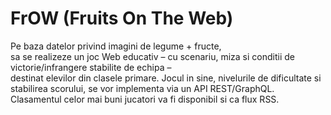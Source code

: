 # FrOW (Fruits On The Web)
Pe baza datelor privind imagini de legume + fructe,  
sa se realizeze un joc Web educativ – cu scenariu, miza si conditii de victorie/infrangere stabilite de echipa –  
destinat elevilor din clasele primare. Jocul in sine, nivelurile de dificultate si stabilirea scorului, se vor implementa via un API REST/GraphQL.   
Clasamentul celor mai buni jucatori va fi disponibil si ca flux RSS.
